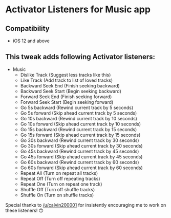 # Activator Listeners for Music app

## Compatibility
* iOS 12 and above

## This tweak adds following Activator listeners:
* Music
	- Dislike Track (Suggest less tracks like this)
	- Like Track (Add track to list of loved tracks)
	- Backward Seek End (Finish seeking backward)
	- Backward Seek Start (Begin seeking backward)
	- Forward Seek End (Finish seeking forward)
	- Forward Seek Start (Begin seeking forward)
	- Go 5s backward (Rewind current track by 5 seconds)
	- Go 5s forward (Skip ahead current track by 5 seconds)
	- Go 10s backward (Rewind current track by 10 seconds)
	- Go 10s forward (Skip ahead current track by 10 seconds)
	- Go 15s backward (Rewind current track by 15 seconds)
	- Go 15s forward (Skip ahead current track by 15 seconds)
	- Go 30s backward (Rewind current track by 30 seconds)
	- Go 30s forward (Skip ahead current track by 30 seconds)
	- Go 45s backward (Rewind current track by 45 seconds)
	- Go 45s forward (Skip ahead current track by 45 seconds)
	- Go 60s backward (Rewind current track by 60 seconds)
	- Go 60s forward (Skip ahead current track by 60 seconds)
	- Repeat All (Turn on repeat all tracks)
	- Repeat Off (Turn off repeating tracks)
	- Repeat One (Turn on repeat one track)
	- Shuffle Off (Turn off shuffle tracks)
	- Shuffle On (Turn on shuffle tracks)

Special thanks to [/u/calvin200001](http://reddit.com/user/calvin200001) for insistently encouraging me to work on these listeners! 🙃
